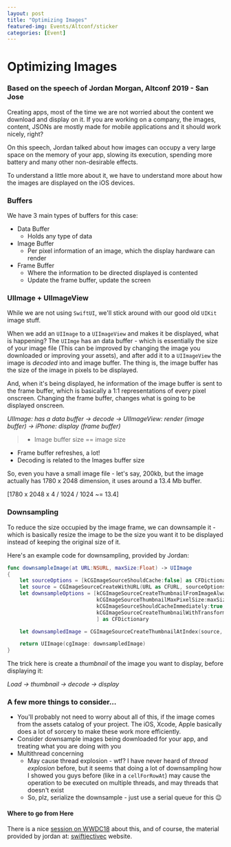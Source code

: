 ```yaml
---
layout: post
title: "Optimizing Images"
featured-img: Events/Altconf/sticker
categories: [Event]
---
```


# Optimizing Images
### Based on the speech of Jordan Morgan, Altconf 2019 - San Jose

Creating apps, most of the time we are not worried about the content we download and display on it. If you are working on a company, the images, content, JSONs are mostly made for mobile applications and it should work nicely, right?

On this speech, Jordan talked about how images can occupy a very large space on the memory of your app, slowing its execution, spending more battery and many other non-desirable effects.

To understand a little more about it, we have to understand more about how the images are displayed on the iOS devices.

### Buffers

We have 3 main types of buffers for this case:
- Data Buffer
    - Holds any type of data
- Image Buffer
    - Per pixel information of an image, which the display hardware can render
- Frame Buffer
    - Where the information to be directed displayed is contented
    - Update the frame buffer, update the screen

### UIImage + UIImageView

While we are not using `SwiftUI`, we'll stick around with our good old `UIKit` image stuff.

When we add an `UIImage` to a `UIImageView` and makes it be displayed, what is happening?
The `UIImge` has an data buffer - which is essentially the size of your image file (This can be improved by changing the image you downloaded or improving your assets), and after add it to a `UIImageView` the image is *decoded* into and image buffer. The thing is, the image buffer has the size of the image in pixels to be displayed.

And, when it's being displayed, he information of the image buffer is sent to the frame buffer, which is basically a 1:1 representations of every pixel onscreen. Changing the frame buffer, changes what is going to be displayed onscreen.

*UIImage: has a data buffer -> decode -> UIImageView: render (image buffer)
-> iPhone: display (frame buffer)*

> - Image buffer size == image size
- Frame buffer refreshes, a lot!
- Decoding is related to the Images buffer size

So, even you have a small image file - let's say, 200kb, but the image actually has 1780 x 2048 dimension, it uses around a 13.4 Mb buffer.

[1780 x 2048 x 4 / 1024 / 1024 ~= 13.4]

### Downsampling

To reduce the size occupied by the image frame, we can downsample it - which is basically resize the image to be the size you want it to be displayed instead of keeping the original size of it.

Here's an example code for downsampling, provided by Jordan:

```swift
func downsampleImage(at URL:NSURL, maxSize:Float) -> UIImage
{
    let sourceOptions = [kCGImageSourceShouldCache:false] as CFDictionary
    let source = CGImageSourceCreateWithURL(URL as CFURL, sourceOptions)!
    let downsampleOptions = [kCGImageSourceCreateThumbnailFromImageAlways:true,
                             kCGImageSourceThumbnailMaxPixelSize:maxSize
                             kCGImageSourceShouldCacheImmediately:true,
                             kCGImageSourceCreateThumbnailWithTransform:true,
                             ] as CFDictionary

    let downsampledImage = CGImageSourceCreateThumbnailAtIndex(source, 0, downsampleOptions)!

    return UIImage(cgImage: downsampledImage)
}
```

The trick here is create a *thumbnail* of the image you want to display, before displaying it:

*Load -> thumbnail -> decode -> display*

### A few more things to consider...

- You'll probably not need to worry about all of this, if the image comes from the assets catalog of your project. The iOS, Xcode, Apple basically does a lot of sorcery to make these work more efficiently.
- Consider downsample images being downloaded for your app, and treating what you are doing with you
- Multithread concerning
    - May cause thread explosion - wtf? I have never heard of *thread explosion* before, but it seems that doing a lot of downsampling how I showed you guys before (like in a `cellForRowAt`) may cause the operation to be executed on multiple threads, and may threads that doesn't exist
    - So, plz, serialize the downsample - just use a serial queue for this 😉

#### Where to go from Here

There is a nice [session on WWDC18](https://developer.apple.com/videos/play/wwdc2018/219) about this, and of course, the material provided by jordan at: [swiftjectivec](https://www.swiftjectivec.com/optimizing-images/) website.
